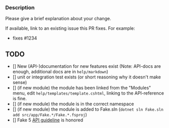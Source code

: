 ### Description

Please give a brief explanation about your change.

If available, link to an existing issue this PR fixes. For example:

- fixes #1234

## TODO

- [] New (API-)documentation for new features exist (Note: API-docs are enough, additional docs are in `help/markdown`)
- [] unit or integration test exists (or short reasoning why it doesn't make sense)
- [] (if new module) the module has been linked from the "Modules" menu, edit `help/templates/template.cshtml`, linking to the API-reference is fine.
- [] (if new module) the module is in the correct namespace
- [] (if new module) the module is added to Fake.sln (`dotnet sln Fake.sln add src/app/Fake.*/Fake.*.fsproj`)
- [] Fake 5 [API guideline](https://fake.build/contributing.html#API-Design) is honored
